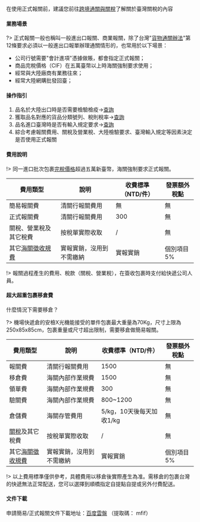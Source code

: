 在使用正式報關前，建議您前往[跨境通關與關稅](/tax.md)了解關於臺灣關稅的內容

#### 業務場景
?> 正式報關一般也稱叫一般進出口報關、商業報關，除了台灣"[貨物通關辦法](https://law.moj.gov.tw/LawClass/LawAll.aspx?pcode=G0350064)"第12條要求必須以一般進出口報單辦理通關情形的，也常用於以下場景：

- 公司行號需要"會計進項"憑據做賬，都會指定正式報關；
- 商品完稅價格（CIF）在五萬臺幣以上時海關強制要求使用；
- 經常與大陸廠商有業務往來；
- 經常大陸網購批發回臺；

#### 操作指引
1. 品名於大陸出口時是否需要檢驗檢疫->[查詢](/aqsiq.md)
2. 獲取品名對應的貨品分類號列、稅則稅率->[查詢](/tariff.md)
3. 品名進口臺灣時是否有輸入規定要求->[查詢](/entry.md)
4. 綜合考慮報關費用、關稅及營業稅、大陸檢驗要求、臺灣輸入規定等因素決定是否使用正式報關

#### 費用說明
!> 同一進口批次包裹[完稅價格](/tax.md)超過五萬新臺幣，海關強制要求正式報關。

| 費用類型     | 說明           | 收費標準（NTD/件） | 發票額外稅點 |
|----------|--------------|-------------|--------|
| 簡易報關費      | 清關行報關費用      | 無         | 無      |
| 正式報關費      | 清關行報關費用      | 300         | 無      |
| 關稅、營業稅及其它稅費  | 按稅單實際收取      | /           | 無      |
| 其它[海關徵收規費](https://pan.baidu.com/s/12ypiEOPc0WqEngD-D5bD6w) | 實報實銷，沒用到不需繳納 | 實報實銷           | 個別項目5%     |

!> 報關過程產生的費用、稅款（關稅、營業稅），在簽收包裹時支付給快遞公司人員。


#### 超大超重包裹移倉費

什麼情況下需要移倉？

?> 機場快遞倉的安檢X光機能接受的單件包裹最大重量為70Kg，尺寸上限為250x85x85cm，包裹重量或尺寸超出限制，需要移倉做簡易報關。

| 費用類型     | 說明           | 收費標準（NTD/件）       | 發票額外稅點 |
|----------|--------------|-------------------|--------|
| 報關費      | 清關行報關費用      | 1500               | 無      |
| 移倉費      | 海關內部作業規費     | 1500              | 無      |
| 領單費      | 海關內部作業規費     | 300              | 無      |
| 驗關費      | 海關內部作業規費     | 800~1200              | 無      |
| 倉儲費      | 海關存管費用       | 5/kg，10天後每天加收1/kg | 無      |
| [關稅](/tariff.md)及其它稅費  | 按稅單實際收取      | /                 | 無      |
| 其它[海關徵收規費](https://pan.baidu.com/s/12ypiEOPc0WqEngD-D5bD6w) | 實報實銷，沒用到不需繳納 |實報實銷                 | 個別項目5%  |

!> 以上費用標準僅供參考，具體費用以移倉後實際產生為准。需移倉的包裹台灣的快遞無法正常配送，您可以選擇到順橋指定自提點自提或另外付費配送。

#### 文件下載
申請簡易/正式報關文件下載地址：[百度雲盤](https://pan.baidu.com/s/1aIW6i6-6Wg0twetb2WB5LQ) （提取碼： mfif）